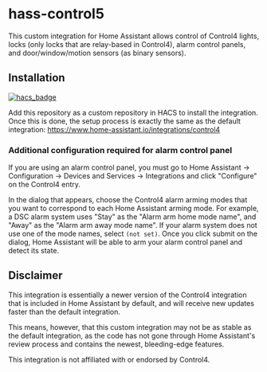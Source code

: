 # hass-control5

This custom integration for Home Assistant allows control of Control4 lights, locks (only locks that are relay-based in Control4), alarm control panels, and door/window/motion sensors (as binary sensors).

## Installation

[![hacs_badge](https://img.shields.io/badge/HACS-Custom-41BDF5.svg)](https://github.com/hacs/integration)

Add this repository as a custom repository in HACS to install the integration. Once this is done, the setup process is exactly the same as the default integration: https://www.home-assistant.io/integrations/control4

### Additional configuration required for alarm control panel

If you are using an alarm control panel, you must go to Home Assistant -> Configuration -> Devices and Services -> Integrations and click "Configure" on the Control4 entry.

In the dialog that appears, choose the Control4 alarm arming modes that you want to correspond to each Home Assistant arming mode. For example, a DSC alarm system uses "Stay" as the "Alarm arm home mode name", and "Away" as the "Alarm arm away mode name". If your alarm system does not use one of the mode names, select `(not set)`. Once you click submit on the dialog, Home Assistant will be able to arm your alarm control panel and detect its state.

## Disclaimer

This integration is essentially a newer version of the Control4 integration that is included in Home Assistant by default, and will receive new updates faster than the default integration.

This means, however, that this custom integration may not be as stable as the default integration, as the code has not gone through Home Assistant's review process and contains the newest, bleeding-edge features.

This integration is not affiliated with or endorsed by Control4.
